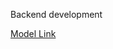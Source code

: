 Backend development

[Model Link](https://app.eraser.io/workspace/YtPqZ1VogxGy1jzIDkzj?origin=share)